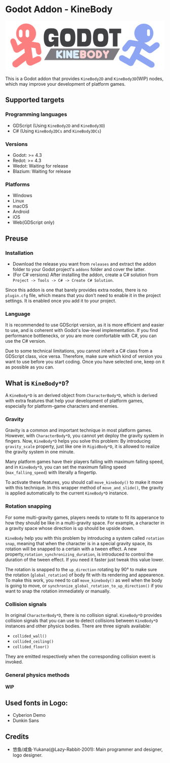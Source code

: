 # Godot Addon - KineBody

<div align=center><img src="logo.svg" ""></div>

This is a Godot addon that provides `KineBody2D` and `KineBody3D`(WIP) nodes, which may improve your development of platform games.

## Supported targets

### Programming languages

* GDScript (Using `KineBody2D` and `KineBody3D`)
* C# (Using `KineBody2DCs` and `KineBody3DCs`)

### Versions

* Godot: >= 4.3
* Redot: >= 4.3
* Wedot: Waiting for release
* Blazium: Waiting for release

### Platforms

* Windows
* Linux
* macOS
* Android
* iOS
* Web(GDScript only)

## Preuse

### Installation

* Download the release you want from `releases` and extract the addon folder to your Godot project's `addons` folder and cover the latter.
* (For C# versions) After installing the addon, create a C# solution from `Project -> Tools -> C# -> Create C# Solution`.

Since this addon is one that barely provides extra nodes, there is no `plugin.cfg` file, which means that you don't need to enable it in the project settings. It is enabled once you add it to your project.

### Language

It is recommended to use GDScript version, as it is more efficient and easier to use, and is coherent with Godot's low-level implementation. If you find performance bottlenecks, or you are more comfortable with C#, you can use the C# version.  

Due to some technical limitations, you cannot inherit a C# class from a GDScript class, vice versa. Therefore, make sure which kind of version you want to use before you start coding. Once you have selected one, keep on it as possible as you can.

## What is `KineBody*D`?

A `KineBody*D` is an derived object from `CharacterBody*D`, which is derived with extra features that help your development of platform games, especially for platform-game characters and enemies.

### Gravity

Gravity is a common and important technique in most platform games. However, with `CharacterBody*D`, you cannot yet deploy the gravity system in fingers. Now, `KineBody*D` helps you solve this problem: By introducing `gravity_scale` property, just like one in `RigidBody*D`, it is allowed to realize the gravity system in one minute.  

Many platform games have their players falling with maximum falling speed, and in `KineBody*D`, you can set the maximum falling speed (`max_falling_speed`) with literally a fingertip.  

To activate these features, you should call `move_kinebody()` to make it move with this technique. In this wrapper method of `move_and_slide()`, the gravity is applied automatically to the current `KineBody*D` instance.

### Rotation snapping

For some multi-gravity games, players needs to rotate to fit its apperance to how they should be like in a multi-gravity space. For example, a character in a gravity space whose direction is up should be upside down.  

`KineBody` help you with this problem by introducing a system called `rotation snap`, meaning that when the character is in a special gravity space, its rotation will be snapped to a certain with a tween effect. A new property,`rotation_synchronizing_duration`, is introduced to control the duration of the tween effect. If you need it faster just tweak this value lower.  

The rotation is snapped to the `up_direction` rotating by 90° to make sure the rotation (`global_rotation`) of body fit with its rendering and appearence. To make this work, you need to call `move_kinebody()` as well when the body is going to move, or `synchronize_global_rotation_to_up_direction()` if you want to snap the rotation immediately or manually.

### Collision signals

In original `CharacterBody*D`, there is no collision signal. `KineBody*D` provides collision signals that you can use to detect collisions between `KineBody*D` instances and other physics bodies. There are three signals available:

* `collided_wall()`
* `collided_ceiling()`
* `collided_floor()`

They are emitted respectively when the corresponding collision event is invoked.

### General physics methods

#### WIP

## Used fonts in Logo:

* Cyberion Demo
* Dunkin Sans

## Credits

* 悠鱼/咸鱼·Yukana(@Lazy-Rabbit-2001): Main programmer and designer, logo designer.